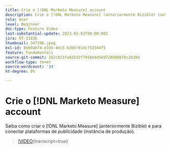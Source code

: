 ```yaml
---
title: Crie o [!DNL Marketo Measure] account
description: Crie o [!DNL Marketo Measure] (anteriormente Bizible) conta e conectar plataformas de anúncio (instância de produção).
role: User
level: Beginner
doc-type: Feature Video
last-substantial-update: 2023-02-03T00:00:00Z
jira: KT-11826
thumbnail: 347196.jpeg
exl-id: 8eb0ab74-e7d5-4ec5-b3b0-01dcf51544f5
feature: Fundamentals
source-git-commit: 262cb13fa02b32f7918ebd569720b80078c2b28d
workflow-type: tm+mt
source-wordcount: '34'
ht-degree: 0%

---
```


# Crie o [!DNL Marketo Measure] account

Saiba como criar o [!DNL Marketo Measure] (anteriormente Bizible) e para conectar plataformas de publicidade (instância de produção).

>[!VIDEO](https://video.tv.adobe.com/v/347196/?learn=on){transcript=true}
